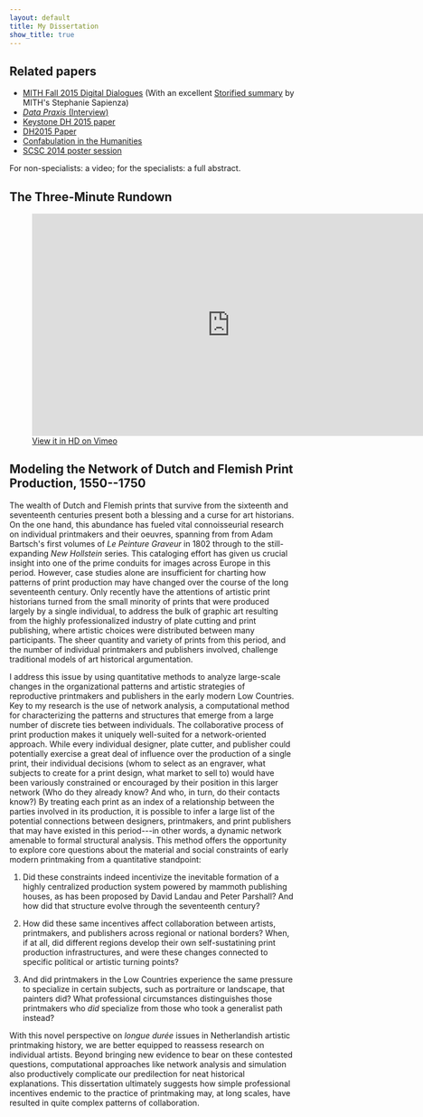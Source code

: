 ```yaml
---
layout: default
title: My Dissertation
show_title: true
---
```


## Related papers

- [MITH Fall 2015 Digital Dialogues](http://mith.umd.edu/podcasts/dd-fall-2015-matthew-lincoln/) (With an excellent [Storified summary](https://storify.com/digdialog/matthew-lincoln-digital-dialogue-at-mith-october-2?utm_campaign=website&utm_source=email&utm_medium=email) by MITH's Stephanie Sapienza)
- [_Data Praxis_ (Interview)](/2015/10/27/data-praxis-interview.html)
- [Keystone DH 2015 paper](/2015/08/04/keystone-dh-simulating-print-production-networks.html)
- [DH2015 Paper](/2015/06/30/dh2015-modelling-the-international-printmaking-networks-of-early-modern-europe.html)
- [Confabulation in the Humanities](/2015/03/21/confabulation-in-the-humanities.html)
- [SCSC 2014 poster session](/2014/10/17/foreign-and-domestic-interaction-in-the-early-modern-printmaking-network.html)

For non-specialists: a video; for the specialists: a full abstract.

## The Three-Minute Rundown

<figure>
<iframe src="https://player.vimeo.com/video/125351302?portrait=0" width="700" height="393" frameborder="0" webkitallowfullscreen mozallowfullscreen allowfullscreen></iframe>
<figcaption><a href="https://vimeo.com/125351302">View it in HD on Vimeo</a></figcaption>
</figure>

## Modeling the Network of Dutch and Flemish Print Production, 1550--1750

The wealth of Dutch and Flemish prints that survive from the sixteenth and seventeenth centuries present both a blessing and a curse for art historians.
On the one hand, this abundance has fueled vital connoisseurial research on individual printmakers and their oeuvres, spanning from from Adam Bartsch's first volumes of *Le Peinture Graveur* in 1802 through to the still-expanding *New Hollstein* series.
This cataloging effort has given us crucial insight into one of the prime conduits for images across Europe in this period.
However, case studies alone are insufficient for charting how patterns of print production may have changed over the course of the long seventeenth century.
Only recently have the attentions of artistic print historians turned from the small minority of prints that were produced largely by a single individual, to address the bulk of graphic art resulting from the highly professionalized industry of plate cutting and print publishing, where artistic choices were distributed between many participants.
The sheer quantity and variety of prints from this period, and the number of individual printmakers and publishers involved, challenge traditional models of art historical argumentation.

I address this issue by using quantitative methods to analyze large-scale changes in the organizational patterns and artistic strategies of reproductive printmakers and publishers in the early modern Low Countries.
Key to my research is the use of network analysis, a computational method for characterizing the patterns and structures that emerge from a large number of discrete ties between individuals.
The collaborative process of print production makes it uniquely well-suited for a network-oriented approach.
While every individual designer, plate cutter, and publisher could potentially exercise a great deal of influence over the production of a single print, their individual decisions (whom to select as an engraver, what subjects to create for a print design, what market to sell to) would have been variously constrained or encouraged by their position in this larger network (Who do they already know? And who, in turn, do their contacts know?)
By treating each print as an index of a relationship between the parties involved in its production, it is possible to infer a large list of the potential connections between designers, printmakers, and print publishers that may have existed in this period---in other words, a dynamic network amenable to formal structural analysis.
This method offers the opportunity to explore core questions about the material and social constraints of early modern printmaking from a quantitative standpoint:

1. Did these constraints indeed incentivize the inevitable formation of a highly centralized production system powered by mammoth publishing houses, as has been proposed by David Landau and Peter Parshall?
And how did that structure evolve through the seventeenth century?

2. How did these same incentives affect collaboration between artists, printmakers, and publishers across regional or national borders?
When, if at all, did different regions develop their own self-sustatining print production infrastructures, and were these changes connected to specific political or artistic turning points?

3. And did printmakers in the Low Countries experience the same pressure to specialize in certain subjects, such as portraiture or landscape, that painters did?
What professional circumstances distinguishes those printmakers who _did_ specialize from those who took a generalist path instead?

With this novel perspective on _longue durée_ issues in Netherlandish artistic printmaking history, we are better equipped to reassess research on individual artists.
Beyond bringing new evidence to bear on these contested questions, computational approaches like network analysis and simulation also productively complicate our predilection for neat historical explanations.
This dissertation ultimately suggests how simple professional incentives endemic to the practice of printmaking may, at long scales, have resulted in quite complex patterns of collaboration.
